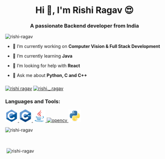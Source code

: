 <h1 align="center">Hi 👋, I'm Rishi Ragav 😍</h1>
<h3 align="center">A passionate Backend developer from India</h3>

<p align="left"> <img src="https://komarev.com/ghpvc/?username=rishi-ragav&label=Profile%20views&color=0e75b6&style=flat" alt="rishi-ragav" /> </p>

- 🔭 I’m currently working on **Computer Vision & Full Stack Development**

- 🌱 I’m currently learning **Java**

- 🤝 I’m looking for help with **React**

- 💬 Ask me about **Python, C and C++**

<h3 align="left"></h3>
<p align="left">
<a href="https://www.linkedin.com/in/rishi-ragav-46a29a209/" target="blank"><img align="center" src="https://raw.githubusercontent.com/rahuldkjain/github-profile-readme-generator/master/src/images/icons/Social/linked-in-alt.svg" alt="rishi ragav" height="30" width="40" /></a>
<a href="https://www.instagram.com/rishi._.ragav/" target="blank"><img align="center" src="https://raw.githubusercontent.com/rahuldkjain/github-profile-readme-generator/master/src/images/icons/Social/instagram.svg" alt="rishi._.ragav" height="30" width="40" /></a>
</p>

<h3 align="left">Languages and Tools:</h3>
<p align="left"> <a href="https://www.cprogramming.com/" target="_blank" rel="noreferrer"> <img src="https://raw.githubusercontent.com/devicons/devicon/master/icons/c/c-original.svg" alt="c" width="40" height="40"/> </a> <a href="https://www.w3schools.com/cpp/" target="_blank" rel="noreferrer"> <img src="https://raw.githubusercontent.com/devicons/devicon/master/icons/cplusplus/cplusplus-original.svg" alt="cplusplus" width="40" height="40"/> </a> <a href="https://www.java.com" target="_blank" rel="noreferrer"> <img src="https://raw.githubusercontent.com/devicons/devicon/master/icons/java/java-original.svg" alt="java" width="40" height="40"/> </a> <a href="https://opencv.org/" target="_blank" rel="noreferrer"> <img src="https://www.vectorlogo.zone/logos/opencv/opencv-icon.svg" alt="opencv" width="40" height="40"/> </a> <a href="https://www.python.org" target="_blank" rel="noreferrer"> <img src="https://raw.githubusercontent.com/devicons/devicon/master/icons/python/python-original.svg" alt="python" width="40" height="40"/> </a> </p>

<p><img align="left" src="https://github-readme-stats.vercel.app/api/top-langs?username=rishi-ragav&show_icons=true&locale=en&layout=compact" alt="rishi-ragav" /></p>
<br>
<br>
<br>
<p>&nbsp;<img align="center" src="https://github-readme-stats.vercel.app/api?username=rishi-ragav&show_icons=true&locale=en" alt="rishi-ragav" /></p>
